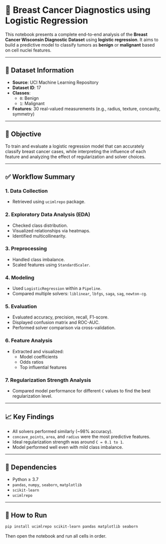# 📘 Breast Cancer Diagnostics using Logistic Regression

This notebook presents a complete end-to-end analysis of the **Breast Cancer Wisconsin Diagnostic Dataset** using **logistic regression**. It aims to build a predictive model to classify tumors as **benign** or **malignant** based on cell nuclei features.

---

## 📂 Dataset Information

- **Source**: UCI Machine Learning Repository  
- **Dataset ID**: 17  
- **Classes**:  
  - `0`: Benign  
  - `1`: Malignant  
- **Features**: 30 real-valued measurements (e.g., radius, texture, concavity, symmetry)

---

## 🧪 Objective

To train and evaluate a logistic regression model that can accurately classify breast cancer cases, while interpreting the influence of each feature and analyzing the effect of regularization and solver choices.

---

## ✅ Workflow Summary

### 1. **Data Collection**
- Retrieved using `ucimlrepo` package.

### 2. **Exploratory Data Analysis (EDA)**
- Checked class distribution.
- Visualized relationships via heatmaps.
- Identified multicollinearity.

### 3. **Preprocessing**
- Handled class imbalance.
- Scaled features using `StandardScaler`.

### 4. **Modeling**
- Used `LogisticRegression` within a `Pipeline`.
- Compared multiple solvers: `liblinear`, `lbfgs`, `saga`, `sag`, `newton-cg`.

### 5. **Evaluation**
- Evaluated accuracy, precision, recall, F1-score.
- Displayed confusion matrix and ROC-AUC.
- Performed solver comparison via cross-validation.

### 6. **Feature Analysis**
- Extracted and visualized:
  - Model coefficients
  - Odds ratios
  - Top influential features

### 7. **Regularization Strength Analysis**
- Compared model performance for different `C` values to find the best regularization level.

---

## 📈 Key Findings

- All solvers performed similarly (~98% accuracy).
- `concave_points`, `area`, and `radius` were the most predictive features.
- Ideal regularization strength was around `C = 0.1 to 1`.
- Model performed well even with mild class imbalance.

---

## 📌 Dependencies

- Python ≥ 3.7  
- `pandas`, `numpy`, `seaborn`, `matplotlib`  
- `scikit-learn`  
- `ucimlrepo`  

---

## 📎 How to Run

```bash
pip install ucimlrepo scikit-learn pandas matplotlib seaborn
```

Then open the notebook and run all cells in order.